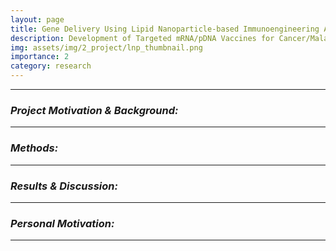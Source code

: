 ```yaml
---
layout: page
title: Gene Delivery Using Lipid Nanoparticle-based Immunoengineering Approach (2021 ~ 2022)
description: Development of Targeted mRNA/pDNA Vaccines for Cancer/Malaria Prevention and Protection
img: assets/img/2_project/lnp_thumbnail.png
importance: 2
category: research
---
```


---

### ***Project Motivation & Background:***



---

### ***Methods:***


---

### ***Results & Discussion:***


---

### ***Personal Motivation:***



---